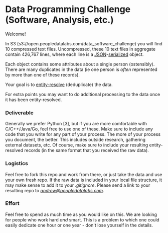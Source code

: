 # Data Programming Challenge (Software, Analysis, etc.)

Welcome!

In S3 (s3://open.peopledatalabs.com/data_software_challenge) you will find 10 compressed text files. Uncompressed, these 10 text files in aggregate contain 426,767 lines, where each line is a [JSON](https://www.json.org/)-[serialized](https://stackoverflow.com/questions/3316762/what-is-deserialize-and-serialize-in-json) object.

Each object contains some attributes about a single person (ostensibly). There are many duplicates in the data (ie one person is *often* represented by more than one of these records).

Your goal is to [entity-resolve](https://en.wikipedia.org/wiki/Record_linkage) (deduplicate) the data. 

For extra points you may want to do additional processing to the data once it has been entity-resolved. 

### Deliverable
Generally we prefer Python [3], but if you are more comfortable with C/C++/Java/Go, feel free to use one of these. Make sure to include any code that you write for any part of your process. The more of your process you document, the better. This includes outside research, gathering external datasets, etc. Of course, make sure to include your resulting entity-resolved records (in the same format that you received the raw data).


### Logistics

Feel free to fork this repo and work from there, or just take the data and use your own fresh repo. If the raw data is included in your local file structure, it may make sense to add it to your *.gitignore*.  Please send a link to your resulting repo to *andrew@peopledatalabs.com*.

### Effort
Feel free to spend as much time as you would like on this. We are looking for people who work hard *and* smart. This is a problem to which one could easily dedicate one hour or one year - don't lose yourself in the details. 
